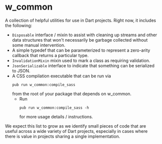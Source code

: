 # w_common

A collection of helpful utilities for use in Dart projects. Right now, it
includes the following:

  * `Disposable` interface / mixin to assist with cleaning up streams and other
  data structures that won't necessarily be garbage collected without some
  manual intervention.
  * A simple typedef that can be parameterized to represent a zero-arity
  callback that returns a particular type.
  * `InvalidationMixin` mixin used to mark a class as requiring validation.
  * `JsonSerializable` interface to indicate that something can be serialized
  to JSON.
  * A CSS compilation executable that can be run via 
    ```
    pub run w_common:compile_sass
    ```
    from the root of your package that depends on w_common.
    * Run 
      ```
      pub run w_common:compile_sass -h
      ```
      for more usage details / instructions.

We expect this list to grow as we identify small pieces of code that are useful
across a wide variety of Dart projects, especially in cases where there is
value in projects sharing a single implementation.

